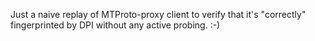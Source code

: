 Just a naive replay of MTProto-proxy client to verify that it's "correctly" fingerprinted by DPI without any active probing. :-)
